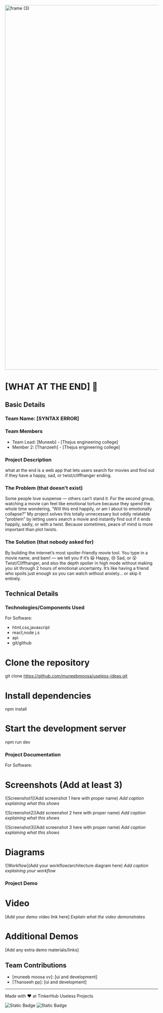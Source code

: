 <img width="3188" height="1202" alt="frame (3)" src="https://github.com/user-attachments/assets/517ad8e9-ad22-457d-9538-a9e62d137cd7" />


# [WHAT AT THE END] 🎯


## Basic Details
### Team Name: [SYNTAX ERROR]


### Team Members
- Team Lead: [Muneeb] - [Thejus engineering college]
- Member 2: [Thanzeeh] - [Thejus engineering college]

### Project Description
what at the end is a web app that lets users search for movies and find out if they have a happy, sad, or twist/cliffhanger ending.

### The Problem (that doesn't exist)
Some people love suspense — others can’t stand it. For the second group, watching a movie can feel like emotional torture because they spend the whole time wondering, “Will this end happily, or am I about to emotionally collapse?” My project solves this totally unnecessary but oddly relatable “problem” by letting users search a movie and instantly find out if it ends happily, sadly, or with a twist. Because sometimes, peace of mind is more important than plot twists.

### The Solution (that nobody asked for)
By building the internet’s most spoiler-friendly movie tool. You type in a movie name, and bam! — we tell you if it’s 😃 Happy, 😢 Sad, or 😲 Twist/Cliffhanger, and also the depth spolier in high mode without making you sit through 2 hours of emotional uncertainty. It’s like having a friend who spoils just enough so you can watch without anxiety… or skip it entirely.

## Technical Details
### Technologies/Components Used
For Software:
- html,css,javascript
- react,node j.s
- api
- git/github


# Clone the repository
git clone https://github.com/muneebmoosa/useless-ideas.git


# Install dependencies
npm install

# Start the development server
npm run dev



### Project Documentation
For Software:

# Screenshots (Add at least 3)
![Screenshot1](Add screenshot 1 here with proper name)
*Add caption explaining what this shows*

![Screenshot2](Add screenshot 2 here with proper name)
*Add caption explaining what this shows*

![Screenshot3](Add screenshot 3 here with proper name)
*Add caption explaining what this shows*

# Diagrams
![Workflow](Add your workflow/architecture diagram here)
*Add caption explaining your workflow*


### Project Demo
# Video
[Add your demo video link here]
*Explain what the video demonstrates*

# Additional Demos
[Add any extra demo materials/links]

## Team Contributions
- [muneeb moosa vv]: [ui and development]
- [Thanseeh pp]: [ui and development]

---
Made with ❤️ at TinkerHub Useless Projects 

![Static Badge](https://img.shields.io/badge/TinkerHub-24?color=%23000000&link=https%3A%2F%2Fwww.tinkerhub.org%2F)
![Static Badge](https://img.shields.io/badge/UselessProjects--25-25?link=https%3A%2F%2Fwww.tinkerhub.org%2Fevents%2FQ2Q1TQKX6Q%2FUseless%2520Projects)


